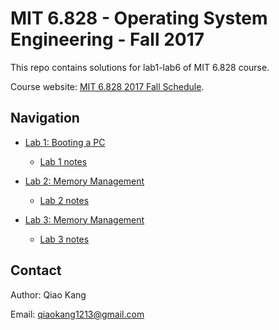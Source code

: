 # MIT 6.828 - Operating System Engineering  - Fall 2017

This repo contains solutions for lab1-lab6 of MIT 6.828 course.

Course website:
[MIT 6.828 2017 Fall Schedule](https://pdos.csail.mit.edu/6.828/2017/schedule.html).

## Navigation

- [Lab 1: Booting a PC](https://github.com/buaakq/mit-6.828/tree/lab1)
   - [Lab 1 notes](https://github.com/buaakq/mit-6.828/blob/lab1/lab1-notes.md)

- [Lab 2: Memory Management](https://github.com/buaakq/mit-6.828/tree/lab2)
   - [Lab 2 notes](https://github.com/buaakq/mit-6.828/blob/lab2/lab2-notes.md)

- [Lab 3: Memory Management](https://github.com/buaakq/mit-6.828/tree/lab3)
   - [Lab 3 notes](https://github.com/buaakq/mit-6.828/blob/lab3/lab3-notes.md)

## Contact

Author: Qiao Kang

Email: qiaokang1213@gmail.com

